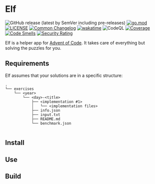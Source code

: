 # Elf

![GitHub release (latest by SemVer including pre-releases)](https://img.shields.io/github/downloads-pre/asphaltbuffet/elf/latest/total?label=Release%20(latest))
[![go.mod](https://img.shields.io/github/go-mod/go-version/asphaltbuffet/elf)](go.mod)
[![LICENSE](https://img.shields.io/github/license/asphaltbuffet/elf)](LICENSE)
[![Common Changelog](https://common-changelog.org/badge.svg)](https://common-changelog.org)
[![wakatime](https://wakatime.com/badge/user/09307b0e-8348-4b4e-9b67-0026db3fe1f5/project/74e79fcc-61aa-4b15-835d-4b3b37346599.svg)](https://wakatime.com/badge/user/09307b0e-8348-4b4e-9b67-0026db3fe1f5/project/74e79fcc-61aa-4b15-835d-4b3b37346599)
![CodeQL](https://github.com/asphaltbuffet/elf/workflows/CodeQL/badge.svg)
[![Coverage](https://sonarcloud.io/api/project_badges/measure?project=asphaltbuffet_elf&metric=coverage)](https://sonarcloud.io/summary/new_code?id=asphaltbuffet_elf)
[![Code Smells](https://sonarcloud.io/api/project_badges/measure?project=asphaltbuffet_elf&metric=code_smells)](https://sonarcloud.io/summary/new_code?id=asphaltbuffet_elf)
[![Security Rating](https://sonarcloud.io/api/project_badges/measure?project=asphaltbuffet_elf&metric=security_rating)](https://sonarcloud.io/summary/new_code?id=asphaltbuffet_elf)

Elf is a helper app for [Advent of Code](https://adventofcode.com). It takes care of everything but solving the puzzles for you.

## Requirements

Elf assumes that your solutions are in a specific structure:

```text
.
└── exercises
    └── <year>
        └── <day>-<title>
            ├── <implementation #1>
            │   └── <implementation files>
            ├── info.json
            ├── input.txt
            ├── README.md
            └── benchmark.json


```

## Install

## Use

## Build
